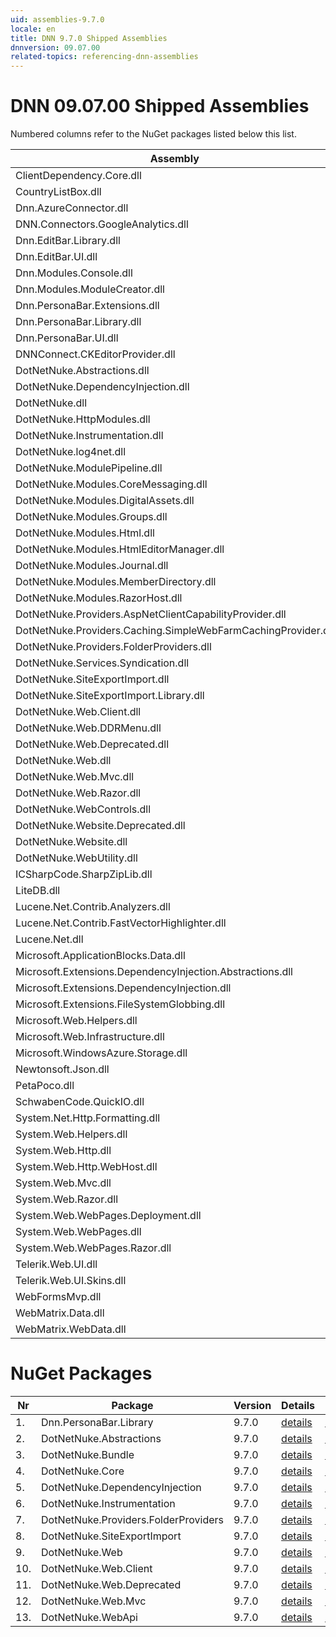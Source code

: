 ```yaml
---
uid: assemblies-9.7.0
locale: en
title: DNN 9.7.0 Shipped Assemblies
dnnversion: 09.07.00
related-topics: referencing-dnn-assemblies
---
```


# DNN 09.07.00 Shipped Assemblies

Numbered columns refer to the NuGet packages listed below this list.

|**Assembly**|**Version**|#1|#2|#3|#4|#5|#6|#7|#8|#9|#10|#11|#12|#13|
|---|---|---|---|---|---|---|---|---|---|---|---|---|---|---|
|ClientDependency.Core.dll|1.9.2.7| | | | | | | | | | | | | |
|CountryListBox.dll|9.7.0.0| | | | | | | | | | | | | |
|Dnn.AzureConnector.dll|9.7.0.0| | | | | | | | | | | | | |
|DNN.Connectors.GoogleAnalytics.dll|0.0.0.0| | | | | | | | | | | | | |
|Dnn.EditBar.Library.dll|9.7.0.0| | | | | | | | | | | | | |
|Dnn.EditBar.UI.dll|9.7.0.0| | | | | | | | | | | | | |
|Dnn.Modules.Console.dll|9.7.0.0| | | | | | | | | | | | | |
|Dnn.Modules.ModuleCreator.dll|9.7.0.0| | | | | | | | | | | | | |
|Dnn.PersonaBar.Extensions.dll|9.7.0.0| | | | | | | | | | | | | |
|Dnn.PersonaBar.Library.dll|9.7.0.0|1| | | | | | | | | | | | |
|Dnn.PersonaBar.UI.dll|9.7.0.0| | | | | | | | | | | | | |
|DNNConnect.CKEditorProvider.dll|1.1.0| | | | | | | | | | | | | |
|DotNetNuke.Abstractions.dll|9.7.0.0| |2| | | | | | | | | | | |
|DotNetNuke.DependencyInjection.dll|9.7.0.0|1| |3|4|5|6|7|8|9|10|11|12|13|
|DotNetNuke.dll|9.7.0.0|1| |3|4| |6|7|8|9|10|11|12|13|
|DotNetNuke.HttpModules.dll|9.7.0.0| | |3| | | | | | | | | | |
|DotNetNuke.Instrumentation.dll|9.7.0.0|1| |3| | |6| |8| | | | | |
|DotNetNuke.log4net.dll|3.0.1.0|1| |3| | |6| |8| | | | | |
|DotNetNuke.ModulePipeline.dll|9.7.0.0| | | | | | | | | | | | | |
|DotNetNuke.Modules.CoreMessaging.dll|9.7.0.0| | | | | | | | | | | | | |
|DotNetNuke.Modules.DigitalAssets.dll|9.7.0.0| | |3| | | | | | | | | | |
|DotNetNuke.Modules.Groups.dll|9.7.0.0| | | | | | | | | | | | | |
|DotNetNuke.Modules.Html.dll|9.7.0.0| | | | | | | | | | | | | |
|DotNetNuke.Modules.HtmlEditorManager.dll|9.7.0.0| | | | | | | | | | | | | |
|DotNetNuke.Modules.Journal.dll|9.7.0.0| | | | | | | | | | | | | |
|DotNetNuke.Modules.MemberDirectory.dll|9.7.0.0| | | | | | | | | | | | | |
|DotNetNuke.Modules.RazorHost.dll|9.7.0.0| | | | | | | | | | | | | |
|DotNetNuke.Providers.AspNetClientCapabilityProvider.dll|9.7.0.0| | | | | | | | | | | | | |
|DotNetNuke.Providers.Caching.SimpleWebFarmCachingProvider.dll|9.7.0.0| | | | | | | | | | | | | |
|DotNetNuke.Providers.FolderProviders.dll|9.7.0.0| | |3| | | |7| | | | | | |
|DotNetNuke.Services.Syndication.dll|9.7.0.0| | | | | | | | | | | | | |
|DotNetNuke.SiteExportImport.dll|9.7.0.0| | |3| | | | |8| | | | | |
|DotNetNuke.SiteExportImport.Library.dll|9.7.0.0| | |3| | | | |8| | | | | |
|DotNetNuke.Web.Client.dll|9.7.0.0| | |3| | | | | | |10| |12| |
|DotNetNuke.Web.DDRMenu.dll|9.7.0.0| | | | | | | | | | | | | |
|DotNetNuke.Web.Deprecated.dll|9.7.0.0| | |3| | | | | | | |11| | |
|DotNetNuke.Web.dll|9.7.0.0|1| |3| | | | |8|9| |11|12|13|
|DotNetNuke.Web.Mvc.dll|9.7.0.0| | |3| | | | | | | | |12| |
|DotNetNuke.Web.Razor.dll|9.7.0.0| | | | | | | | | | | | | |
|DotNetNuke.WebControls.dll|2.4.0.598| | |3| | | | | | | | | | |
|DotNetNuke.Website.Deprecated.dll|9.7.0.0| | | | | | | | | | | | | |
|DotNetNuke.Website.dll|9.7.0.0| | | | | | | | | | | | | |
|DotNetNuke.WebUtility.dll|4.2.1.783|1| |3| | | | |8|9| |11|12|13|
|ICSharpCode.SharpZipLib.dll|0.86.0.518| | | | | | | | | | | | | |
|LiteDB.dll|3.1.0.0| | | | | | | | | | | | | |
|Lucene.Net.Contrib.Analyzers.dll|3.0.3| | | | | | | | | | | | | |
|Lucene.Net.Contrib.FastVectorHighlighter.dll|3.0.3| | | | | | | | | | | | | |
|Lucene.Net.dll|3.0.3.0| | | | | | | | | | | | | |
|Microsoft.ApplicationBlocks.Data.dll|2.0.0.0|1| |3|4| |6|7|8|9|10|11|12|13|
|Microsoft.Extensions.DependencyInjection.Abstractions.dll|2.1.1.18157| | | | | | | | | | | | | |
|Microsoft.Extensions.DependencyInjection.dll|2.1.1.18157|1| |3|4|5|6|7|8|9|10|11|12|13|
|Microsoft.Extensions.FileSystemGlobbing.dll|3.100.119.61404| | | | | | | | | | | | | |
|Microsoft.Web.Helpers.dll|3.0.20129.0| | | | | | | | | | | | | |
|Microsoft.Web.Infrastructure.dll|1.0.20105.407| | |3| | | | | | | | |12| |
|Microsoft.WindowsAzure.Storage.dll|8.3.0.0| | | | | | | | | | | | | |
|Newtonsoft.Json.dll|10.0.3.21018| | |3| | | | | | | | |12|13|
|PetaPoco.dll|6.0.415.0| | | | | | | | | | | | | |
|SchwabenCode.QuickIO.dll|2.6.2.0| | | | | | | | | | | | | |
|System.Net.Http.Formatting.dll|5.2.30128.0| | |3| | | | | | | | |12|13|
|System.Web.Helpers.dll|3.0.20129.0| | |3| | | | | | | | |12| |
|System.Web.Http.dll|5.2.30128.0| | |3| | | | | | | | |12|13|
|System.Web.Http.WebHost.dll|5.2.30128.0| | | | | | | | | | | | | |
|System.Web.Mvc.dll|5.1.20821.0| | |3| | | | | | | | |12| |
|System.Web.Razor.dll|3.0.20129.0| | |3| | | | | | | | |12| |
|System.Web.WebPages.Deployment.dll|3.0.20129.0| | |3| | | | | | | | |12| |
|System.Web.WebPages.dll|3.0.20129.0| | |3| | | | | | | | |12| |
|System.Web.WebPages.Razor.dll|3.0.20129.0| | |3| | | | | | | | |12| |
|Telerik.Web.UI.dll|2013.2.717.40| | |3| | | | | | | |11| | |
|Telerik.Web.UI.Skins.dll|2013.2.717.40| | | | | | | | | | | | | |
|WebFormsMvp.dll|1.4.1.0| | | | | | | | | | | | | |
|WebMatrix.Data.dll|3.0.20129.0| | | | | | | | | | | | | |
|WebMatrix.WebData.dll|3.0.20129.0| | | | | | | | | | | | | |

# NuGet Packages

|**Nr**|**Package**|**Version**|Details|NuGet|
|---|---|---|---|---|
|1.|Dnn.PersonaBar.Library|9.7.0|[details](xref:nuget-Dnn.PersonaBar.Library-9.7.0)|[NuGet](https://www.nuget.org/packages/Dnn.PersonaBar.Library/9.7.0)|
|2.|DotNetNuke.Abstractions|9.7.0|[details](xref:nuget-DotNetNuke.Abstractions-9.7.0)|[NuGet](https://www.nuget.org/packages/DotNetNuke.Abstractions/9.7.0)|
|3.|DotNetNuke.Bundle|9.7.0|[details](xref:nuget-DotNetNuke.Bundle-9.7.0)|[NuGet](https://www.nuget.org/packages/DotNetNuke.Bundle/9.7.0)|
|4.|DotNetNuke.Core|9.7.0|[details](xref:nuget-DotNetNuke.Core-9.7.0)|[NuGet](https://www.nuget.org/packages/DotNetNuke.Core/9.7.0)|
|5.|DotNetNuke.DependencyInjection|9.7.0|[details](xref:nuget-DotNetNuke.DependencyInjection-9.7.0)|[NuGet](https://www.nuget.org/packages/DotNetNuke.DependencyInjection/9.7.0)|
|6.|DotNetNuke.Instrumentation|9.7.0|[details](xref:nuget-DotNetNuke.Instrumentation-9.7.0)|[NuGet](https://www.nuget.org/packages/DotNetNuke.Instrumentation/9.7.0)|
|7.|DotNetNuke.Providers.FolderProviders|9.7.0|[details](xref:nuget-DotNetNuke.Providers.FolderProviders-9.7.0)|[NuGet](https://www.nuget.org/packages/DotNetNuke.Providers.FolderProviders/9.7.0)|
|8.|DotNetNuke.SiteExportImport|9.7.0|[details](xref:nuget-DotNetNuke.SiteExportImport-9.7.0)|[NuGet](https://www.nuget.org/packages/DotNetNuke.SiteExportImport/9.7.0)|
|9.|DotNetNuke.Web|9.7.0|[details](xref:nuget-DotNetNuke.Web-9.7.0)|[NuGet](https://www.nuget.org/packages/DotNetNuke.Web/9.7.0)|
|10.|DotNetNuke.Web.Client|9.7.0|[details](xref:nuget-DotNetNuke.Web.Client-9.7.0)|[NuGet](https://www.nuget.org/packages/DotNetNuke.Web.Client/9.7.0)|
|11.|DotNetNuke.Web.Deprecated|9.7.0|[details](xref:nuget-DotNetNuke.Web.Deprecated-9.7.0)|[NuGet](https://www.nuget.org/packages/DotNetNuke.Web.Deprecated/9.7.0)|
|12.|DotNetNuke.Web.Mvc|9.7.0|[details](xref:nuget-DotNetNuke.Web.Mvc-9.7.0)|[NuGet](https://www.nuget.org/packages/DotNetNuke.Web.Mvc/9.7.0)|
|13.|DotNetNuke.WebApi|9.7.0|[details](xref:nuget-DotNetNuke.WebApi-9.7.0)|[NuGet](https://www.nuget.org/packages/DotNetNuke.WebApi/9.7.0)|



